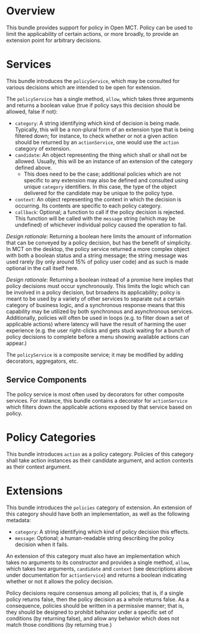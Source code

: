 # Overview

This bundle provides support for policy in Open MCT. Policy can be
used to limit the applicability of certain actions, or more broadly,
to provide an extension point for arbitrary decisions.

# Services

This bundle introduces the `policyService`, which may be consulted for
various decisions which are intended to be open for extension.

The `policyService` has a single method, `allow`, which takes three
arguments and returns a boolean value (true if policy says this decision
should be allowed, false if not):

* `category`: A string identifying which kind of decision is being made.
  Typically, this will be a non-plural form of an extension type that is
  being filtered down; for instance, to check whether or not a given
  action should be returned by an `actionService`, one would use the
  `action` category of extension.
* `candidate`: An object representing the thing which shall or shall not
  be allowed. Usually, this will be an instance of an extension of the
  category defined above.
  * This does need to be the case; additional
    policies which are not specific to any extension may also be defined
    and consulted using unique `category` identifiers. In this case, the
    type of the object delivered for the candidate may be unique to the
    policy type.
* `context`: An object representing the context in which the decision is
  occurring. Its contents are specific to each policy category.
* `callback`: Optional; a function to call if the policy decision is
  rejected. This function will be called with the `message` string
  (which may be undefined) of whichever individual policy caused the
  operation to fail.

_Design rationale_: Returning a boolean here limits the amount of
information that can be conveyed by a policy decision, but has the
benefit of simplicity. In MCT on the desktop, the policy service
returned a more complex object with both a boolean status and a string
message; the string message was used rarely (by only around 15% of
policy user code) and as such is made optional in the call itself here.

_Design rationale_: Returning a boolean instead of a promise here implies
that policy decisions must occur synchronously. This limits the logic
which can be involved in a policy decision, but broadens its applicability;
policy is meant to be used by a variety of other services to separate out
a certain category of business logic, and a synchronous response means
that this capability may be utilized by both synchronous and asynchronous
services. Additionally, policies will often be used in loops (e.g. to filter
down a set of applicable actions) where latency will have the result of
harming the user experience (e.g. the user right-clicks and gets stuck
waiting for a bunch of policy decisions to complete before a menu showing
available actions can appear.)

The `policyService` is a composite service; it may be modified by adding
decorators, aggregators, etc.

## Service Components

The policy service is most often used by decorators for other composite
services. For instance, this bundle contains a decorator for `actionService`
which filters down the applicable actions exposed by that service based
on policy.

# Policy Categories

This bundle introduces `action` as a policy category. Policies of this
category shall take action instances as their candidate argument, and
action contexts as their context argument.

# Extensions

This bundle introduces the `policies` category of extension. An extension
of this category should have both an implementation, as well as the following
metadata:

* `category`: A string identifying which kind of policy decision this
  effects.
* `message`: Optional; a human-readable string describing the policy
  decision when it fails.

An extension of this category must also have an implementation which
takes no arguments to its constructor and provides a single method,
`allow`, which takes two arguments, `candidate` and `context` (see
descriptions above under documentation for `actionService`) and returns
a boolean indicating whether or not it allows the policy decision.

Policy decisions require consensus among all policies; that is, if a
single policy returns false, then the policy decision as a whole returns
false. As a consequence, policies should be written in a permissive
manner; that is, they should be designed to prohibit behavior under a
specific set of conditions (by returning false), and allow any behavior
which does not match those conditions (by returning true.)